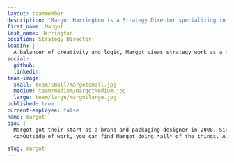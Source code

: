 ```yaml
---
layout: teammember
description: "Margot Harrington is a Strategy Director specializing in strategy and design at ThinkShout, a full service digital agency and B-Corp that specializes in nonprofit tech, digital strategy, website development, accessible design, and brand work."
first_name: Margot
last_name: Harrington
position: Strategy Director
leadin: |
  A balancer of creativity and logic, Margot views strategy work as a natural extension of their deep experience in design, tech, art, and activism.    
social:
  github:
  linkedin:
team-image:
  small: team/small/margotsmall.jpg
  medium: team/medium/margotmedium.jpg
  large: team/large/margotlarge.jpg
published: true
current-employee: false
name: margot
bio: |
  Margot got their start as a brand and packaging designer in 2008. Since then, their path has criss-crossed through a variety of spaces in and out of the tech world—content strategy, art direction, ecommerce design, retail merchandising, interior design, and art with non-profits, mission-based businesses, and creative organizations. Margot has even gained experience in higher ed as an Adjunct Professor in the web design department at DePaul University in Chicago.  
  <p>Outside of work, you can find Margot doing *all* of the things. A detailed—but non-exhaustive list—includes: rollerskating, painting, printmaking, making awesome gluten-free food, mushroom hunting, dancing, traveling, hanging out with their friends and, equally important, hanging out with their friends’ pets.

slug: margot
---
```

